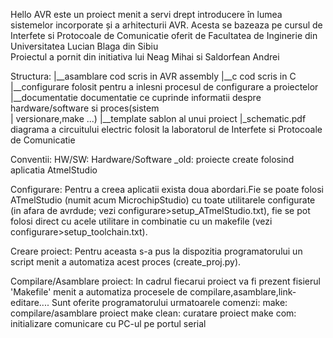 Hello AVR este un proiect menit a servi drept introducere în lumea sistemelor incorporate și a arhitecturii AVR. Acesta se bazeaza pe cursul de Interfete si Protocoale de Comunicatie oferit de Facultatea de Inginerie din Universitatea Lucian Blaga din Sibiu  
Proiectul a pornit din initiativa lui Neag Mihai si Saldorfean Andrei

Structura:
|__asamblare     cod scris in AVR assembly
|__c             cod scris in C
|__configurare   folosit pentru a inlesni procesul de configurare a proiectelor
|__documentatie  documentatie ce cuprinde informatii despre hardware/software si proces(sistem       
|                versionare,make ...)
|__template      sablon al unui proiect
|_schematic.pdf  diagrama a circuitului electric folosit la laboratorul de  Interfete si Protocoale de 
                 Comunicatie

Conventii:
    HW/SW: Hardware/Software
    _old: proiecte create folosind aplicatia AtmelStudio

Configurare:
    Pentru a creea aplicatii exista doua abordari.Fie se poate folosi ATmelStudio (numit acum MicrochipStudio) cu toate utilitarele configurate (in afara de avrdude; vezi configurare>setup_ATmelStudio.txt), fie se pot folosi direct cu acele utilitare in combinatie cu un makefile (vezi configurare>setup_toolchain.txt).

Creare proiect:
    Pentru aceasta s-a pus la dispozitia programatorului un script menit a automatiza acest proces (create_proj.py).

Compilare/Asamblare proiect:
    In cadrul fiecarui proiect va fi prezent fisierul 'Makefile' menit a automatiza procesele de compilare,asamblare,link-editare....
    Sunt oferite programatorului urmatoarele comenzi:
        make: compilare/asamblare proiect
        make clean: curatare proiect
        make com: initializare comunicare cu PC-ul pe portul serial 